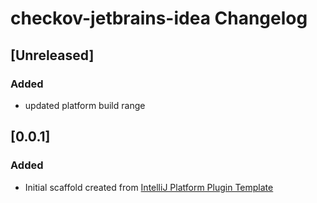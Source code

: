 <!-- Keep a Changelog guide -> https://keepachangelog.com -->

# checkov-jetbrains-idea Changelog

## [Unreleased]
### Added
* updated platform build range
## [0.0.1]
### Added
- Initial scaffold created from [IntelliJ Platform Plugin Template](https://github.com/JetBrains/intellij-platform-plugin-template)
